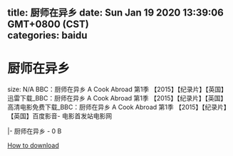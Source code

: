 
title: 厨师在异乡
date: Sun Jan 19 2020 13:39:06 GMT+0800 (CST)    
categories: baidu
---

# 厨师在异乡
size: N/A
 BBC：厨师在异乡 A Cook Abroad 第1季 【2015】【纪录片】【英国】迅雷下载_BBC：厨师在异乡 A Cook Abroad 第1季 【2015】【纪录片】【英国】高清电影免费下载_BBC：厨师在异乡 A Cook Abroad 第1季 【2015】【纪录片】【英国】百度影音- 电影首发站电影网
 
|- 厨师在异乡 - 0 B

[How to download](https://bpcam.bemobtrk.com/go/2ceec3aa-1ca2-46d6-b9ff-aaa5c184517c?jno=254)